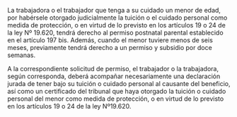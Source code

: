 La trabajadora o el trabajador que tenga a su cuidado un menor de edad, por habérsele otorgado judicialmente la tuición o el cuidado personal como medida de protección, o en virtud de lo previsto en los artículos 19 o 24 de la ley Nº 19.620, tendrá derecho al permiso postnatal parental establecido en el artículo 197 bis.
Además, cuando el menor tuviere menos de seis meses, previamente tendrá derecho a un permiso y subsidio por doce semanas.

A la correspondiente solicitud de permiso, el trabajador o la trabajadora, según corresponda, deberá acompañar necesariamente una declaración jurada de tener bajo su tuición o cuidado personal al causante del beneficio, así como un certificado del tribunal que haya otorgado la tuición o cuidado personal del menor como medida de protección, o en virtud de lo previsto en los artículos 19 o 24 de la ley Nº19.620.